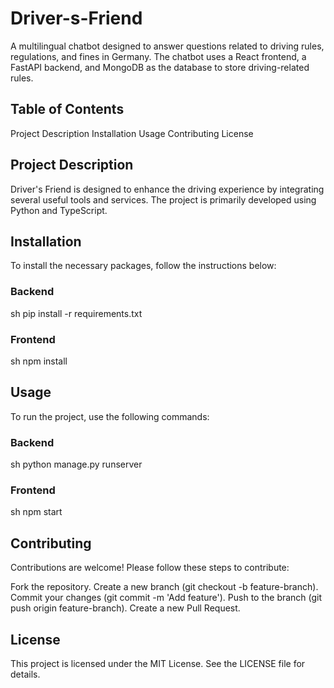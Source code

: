 # Driver-s-Friend
A multilingual chatbot designed to answer questions related to driving rules, regulations, and fines in Germany. The chatbot uses a React frontend, a FastAPI backend, and MongoDB as the database to store driving-related rules.

## Table of Contents
Project Description
Installation
Usage
Contributing
License
## Project Description
Driver's Friend is designed to enhance the driving experience by integrating several useful tools and services. The project is primarily developed using Python and TypeScript.

## Installation
To install the necessary packages, follow the instructions below:

### Backend
sh
pip install -r requirements.txt
### Frontend
sh
npm install
## Usage
To run the project, use the following commands:

### Backend
sh
python manage.py runserver
### Frontend
sh
npm start
## Contributing
Contributions are welcome! Please follow these steps to contribute:

Fork the repository.
Create a new branch (git checkout -b feature-branch).
Commit your changes (git commit -m 'Add feature').
Push to the branch (git push origin feature-branch).
Create a new Pull Request.
## License
This project is licensed under the MIT License. See the LICENSE file for details.
